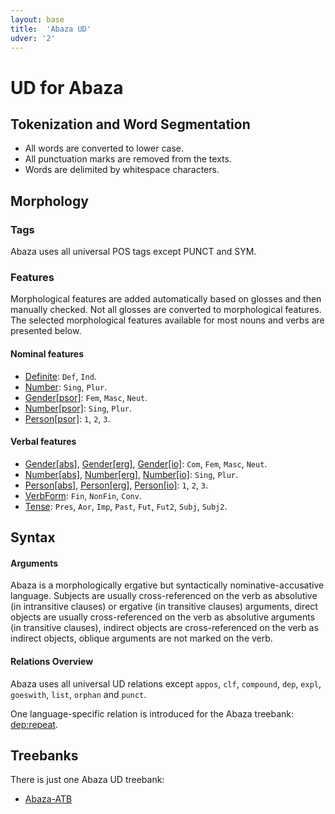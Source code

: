```yaml
---
layout: base
title:  'Abaza UD'
udver: '2'
---
```


# UD for Abaza <!-- <span class="flagspan"><img class="flag" src="../../flags/svg/RU-ABAZA.svg" /></span> -->


## Tokenization and Word Segmentation

* All words are converted to lower case.
* All punctuation marks are removed from the texts.
* Words are delimited by whitespace characters.


## Morphology

### Tags

Abaza uses all universal POS tags except PUNCT and SYM.

### Features

Morphological features are added automatically based on glosses and then manually checked. Not all glosses are converted to morphological features. The selected morphological features available for most nouns and verbs are presented below.

#### Nominal features

* [Definite](): `Def`, `Ind`.
* [Number](): `Sing`, `Plur`.
* [Gender[psor]](): `Fem`, `Masc`, `Neut`.
* [Number[psor]](): `Sing`, `Plur`.
* [Person[psor]](): `1`, `2`, `3`.

#### Verbal features

* [Gender[abs]](), [Gender[erg]](), [Gender[io]](): `Com`, `Fem`, `Masc`, `Neut`.
* [Number[abs]](), [Number[erg]](), [Number[io]](): `Sing`, `Plur`.
* [Person[abs]](), [Person[erg]](), [Person[io]](): `1`, `2`, `3`.
* [VerbForm](): `Fin`, `NonFin`, `Conv`.
* [Tense](): `Pres`, `Aor`, `Imp`, `Past`, `Fut`, `Fut2`, `Subj`, `Subj2`.


## Syntax

#### Arguments

Abaza is a morphologically ergative but syntactically nominative-accusative language. Subjects are usually cross-referenced on the verb as absolutive (in intransitive clauses) or ergative (in transitive clauses) arguments, direct objects are usually cross-referenced on the verb as absolutive arguments (in transitive clauses), indirect objects are cross-referenced on the verb as indirect objects, oblique arguments are not marked on the verb.

#### Relations Overview

Abaza uses all universal UD relations except `appos`, `clf`, `compound`, `dep`, `expl`, `goeswith`, `list`, `orphan` and `punct`.

One language-specific relation is introduced for the Abaza treebank: [dep:repeat]().


## Treebanks

There is just one Abaza UD treebank:

  * [Abaza-ATB](../treebanks/abq/index.html)
